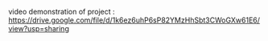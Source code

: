 video demonstration of project : https://drive.google.com/file/d/1k6ez6uhP6sP82YMzHhSbt3CWoGXw61E6/view?usp=sharing
